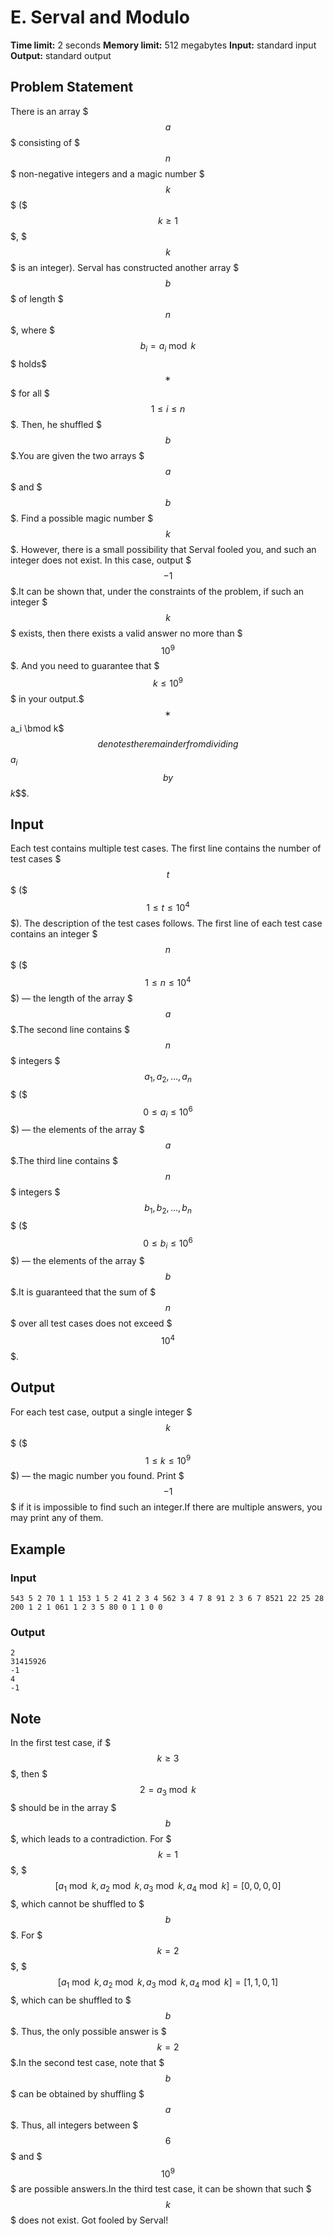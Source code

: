 # E. Serval and Modulo

**Time limit:** 2 seconds
**Memory limit:** 512 megabytes
**Input:** standard input
**Output:** standard output

## Problem Statement

There is an array $$$a$$$ consisting of $$$n$$$ non-negative integers and a magic number $$$k$$$ ($$$k\ge 1$$$, $$$k$$$ is an integer). Serval has constructed another array $$$b$$$ of length $$$n$$$, where $$$b_i = a_i \bmod k$$$ holds$$$^{\text{∗}}$$$ for all $$$1\leq i\leq n$$$. Then, he shuffled $$$b$$$.You are given the two arrays $$$a$$$ and $$$b$$$. Find a possible magic number $$$k$$$. However, there is a small possibility that Serval fooled you, and such an integer does not exist. In this case, output $$$-1$$$.It can be shown that, under the constraints of the problem, if such an integer $$$k$$$ exists, then there exists a valid answer no more than $$$10^9$$$. And you need to guarantee that $$$k\le 10^9$$$ in your output.$$$^{\text{∗}}$$$$$$a_i \bmod k$$$ denotes the remainder from dividing $$$a_i$$$ by $$$k$$$.

## Input

Each test contains multiple test cases. The first line contains the number of test cases $$$t$$$ ($$$1 \le t \le 10^4$$$). The description of the test cases follows. The first line of each test case contains an integer $$$n$$$ ($$$1\leq n\leq 10^4$$$) — the length of the array $$$a$$$.The second line contains $$$n$$$ integers $$$a_1, a_2, \ldots, a_n$$$ ($$$0\leq a_i\leq 10^6$$$) — the elements of the array $$$a$$$.The third line contains $$$n$$$ integers $$$b_1, b_2, \ldots, b_n$$$ ($$$0\leq b_i\leq 10^6$$$) — the elements of the array $$$b$$$.It is guaranteed that the sum of $$$n$$$ over all test cases does not exceed $$$10^4$$$.

## Output

For each test case, output a single integer $$$k$$$ ($$$1\leq k\leq 10^9$$$) — the magic number you found. Print $$$-1$$$ if it is impossible to find such an integer.If there are multiple answers, you may print any of them.

## Example

### Input
```
543 5 2 70 1 1 153 1 5 2 41 2 3 4 562 3 4 7 8 91 2 3 6 7 8521 22 25 28 200 1 2 1 061 1 2 3 5 80 0 1 1 0 0
```

### Output
```
2
31415926
-1
4
-1
```

## Note

In the first test case, if $$$k\ge 3$$$, then $$$2=a_3\bmod k$$$ should be in the array $$$b$$$, which leads to a contradiction. For $$$k = 1$$$, $$$[a_1\bmod k, a_2\bmod k, a_3\bmod k, a_4 \bmod k] = [0,0,0,0]$$$, which cannot be shuffled to $$$b$$$. For $$$k = 2$$$, $$$[a_1\bmod k, a_2\bmod k, a_3\bmod k, a_4 \bmod k] = [1,1,0,1]$$$, which can be shuffled to $$$b$$$. Thus, the only possible answer is $$$k=2$$$.In the second test case, note that $$$b$$$ can be obtained by shuffling $$$a$$$. Thus, all integers between $$$6$$$ and $$$10^9$$$ are possible answers.In the third test case, it can be shown that such $$$k$$$ does not exist. Got fooled by Serval!